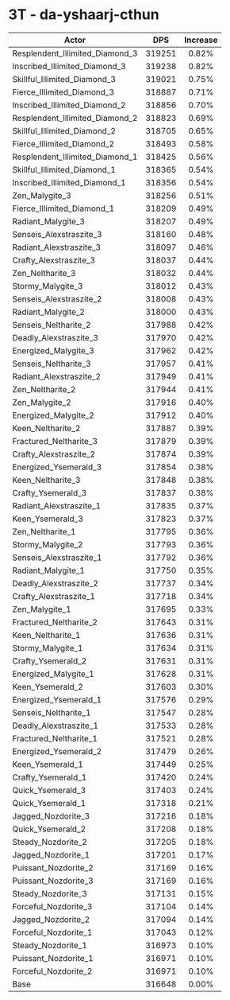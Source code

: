 # 3T - da-yshaarj-cthun
| Actor | DPS | Increase |
|---|:---:|:---:|
|Resplendent_Illimited_Diamond_3|319251|0.82%|
|Inscribed_Illimited_Diamond_3|319238|0.82%|
|Skillful_Illimited_Diamond_3|319021|0.75%|
|Fierce_Illimited_Diamond_3|318887|0.71%|
|Inscribed_Illimited_Diamond_2|318856|0.70%|
|Resplendent_Illimited_Diamond_2|318823|0.69%|
|Skillful_Illimited_Diamond_2|318705|0.65%|
|Fierce_Illimited_Diamond_2|318493|0.58%|
|Resplendent_Illimited_Diamond_1|318425|0.56%|
|Skillful_Illimited_Diamond_1|318365|0.54%|
|Inscribed_Illimited_Diamond_1|318356|0.54%|
|Zen_Malygite_3|318256|0.51%|
|Fierce_Illimited_Diamond_1|318209|0.49%|
|Radiant_Malygite_3|318207|0.49%|
|Senseis_Alexstraszite_3|318160|0.48%|
|Radiant_Alexstraszite_3|318097|0.46%|
|Crafty_Alexstraszite_3|318037|0.44%|
|Zen_Neltharite_3|318032|0.44%|
|Stormy_Malygite_3|318012|0.43%|
|Senseis_Alexstraszite_2|318008|0.43%|
|Radiant_Malygite_2|318000|0.43%|
|Senseis_Neltharite_2|317988|0.42%|
|Deadly_Alexstraszite_3|317970|0.42%|
|Energized_Malygite_3|317962|0.42%|
|Senseis_Neltharite_3|317957|0.41%|
|Radiant_Alexstraszite_2|317949|0.41%|
|Zen_Neltharite_2|317944|0.41%|
|Zen_Malygite_2|317916|0.40%|
|Energized_Malygite_2|317912|0.40%|
|Keen_Neltharite_2|317887|0.39%|
|Fractured_Neltharite_3|317879|0.39%|
|Crafty_Alexstraszite_2|317874|0.39%|
|Energized_Ysemerald_3|317854|0.38%|
|Keen_Neltharite_3|317848|0.38%|
|Crafty_Ysemerald_3|317837|0.38%|
|Radiant_Alexstraszite_1|317835|0.37%|
|Keen_Ysemerald_3|317823|0.37%|
|Zen_Neltharite_1|317795|0.36%|
|Stormy_Malygite_2|317793|0.36%|
|Senseis_Alexstraszite_1|317792|0.36%|
|Radiant_Malygite_1|317750|0.35%|
|Deadly_Alexstraszite_2|317737|0.34%|
|Crafty_Alexstraszite_1|317718|0.34%|
|Zen_Malygite_1|317695|0.33%|
|Fractured_Neltharite_2|317643|0.31%|
|Keen_Neltharite_1|317636|0.31%|
|Stormy_Malygite_1|317634|0.31%|
|Crafty_Ysemerald_2|317631|0.31%|
|Energized_Malygite_1|317628|0.31%|
|Keen_Ysemerald_2|317603|0.30%|
|Energized_Ysemerald_1|317576|0.29%|
|Senseis_Neltharite_1|317547|0.28%|
|Deadly_Alexstraszite_1|317533|0.28%|
|Fractured_Neltharite_1|317521|0.28%|
|Energized_Ysemerald_2|317479|0.26%|
|Keen_Ysemerald_1|317449|0.25%|
|Crafty_Ysemerald_1|317420|0.24%|
|Quick_Ysemerald_3|317403|0.24%|
|Quick_Ysemerald_1|317318|0.21%|
|Jagged_Nozdorite_3|317216|0.18%|
|Quick_Ysemerald_2|317208|0.18%|
|Steady_Nozdorite_2|317205|0.18%|
|Jagged_Nozdorite_1|317201|0.17%|
|Puissant_Nozdorite_2|317169|0.16%|
|Puissant_Nozdorite_3|317169|0.16%|
|Steady_Nozdorite_3|317131|0.15%|
|Forceful_Nozdorite_3|317104|0.14%|
|Jagged_Nozdorite_2|317094|0.14%|
|Forceful_Nozdorite_1|317043|0.12%|
|Steady_Nozdorite_1|316973|0.10%|
|Puissant_Nozdorite_1|316971|0.10%|
|Forceful_Nozdorite_2|316971|0.10%|
|Base|316648|0.00%|
